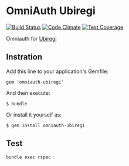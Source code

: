 # OmniAuth Ubiregi

[![Build Status](https://travis-ci.org/zaikoflow/omniauth-ubiregi.png)](https://travis-ci.org/zaikoflow/omniauth-ubiregi)
[![Code Climate](https://codeclimate.com/github/zaikoflow/omniauth-ubiregi/badges/gpa.svg)](https://codeclimate.com/github/zaikoflow/omniauth-ubiregi)
[![Test Coverage](https://codeclimate.com/github/zaikoflow/omniauth-ubiregi/badges/coverage.svg)](https://codeclimate.com/github/zaikoflow/omniauth-ubiregi)

Omniauth for [Ubiregi](https://ubiregi.com/)

Instration
----------

Add this line to your application's Gemfile:

    gem 'omniauth-ubiregi'

And then execute:

    $ bundle

Or install it yourself as:

    $ gem install omniauth-ubiregi

Test
----

```
bundle exec rspec
```

